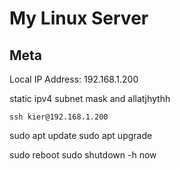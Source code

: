 # My Linux Server

## Meta
Local IP Address: 192.168.1.200

static ipv4 subnet mask and allatjhythh

`ssh kier@192.168.1.200`

sudo apt update
sudo apt upgrade

sudo reboot
sudo shutdown -h now

